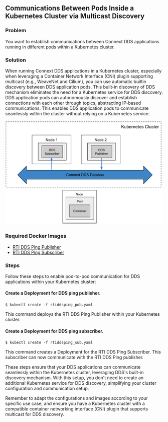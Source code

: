 ## Communications Between Pods Inside a Kubernetes Cluster via Multicast Discovery

### Problem

You want to establish communications between Connext DDS applications running in different pods within a Kubernetes cluster. 

### Solution

When running Connext DDS applications in a Kubernetes cluster, especially when leveraging a Container Network Interface (CNI) plugin supporting multicast (e.g., WeaveNet and Cilium), you can use automatic builtin discovery between DDS application pods. This built-in discovery of DDS mechanism eliminates the need for a Kubernetes service for DDS discovery. DDS application pods can autonomously discover and establish connections with each other through topics, abstracting IP-based communications. This enables DDS application pods to communicate seamlessly within the cluster without relying on a Kubernetes service.

![Pod-to-pod Communications Inside a Cluster](ddsping.png)

### Required Docker Images
- [RTI DDS Ping Publisher](../dockerfiles/rti_ddsping_pub)
- [RTI DDS Ping Subscriber](../dockerfiles/rti_ddsping_sub)

### Steps
Follow these steps to enable pod-to-pod communication for DDS applications within your Kubernetes cluster:

#### Create a Deployment for DDS ping publisher.
`$ kubectl create -f rtiddsping_pub.yaml`

This command deploys the RTI DDS Ping Publisher within your Kubernetes cluster.

#### Create a Deployment for DDS ping subscriber.
`$ kubectl create -f rtiddsping_sub.yaml`

This command creates a Deployment for the RTI DDS Ping Subscriber. This subscriber can now communicate with the RTI DDS Ping publisher.

These steps ensure that your DDS applications can communicate seamlessly within the Kubernetes cluster, leveraging DDS's built-in discovery mechanism. With this setup, you don't need to create an additional Kubernetes service for DDS discovery, simplifying your cluster configuration and communication setup.

Remember to adapt the configurations and images according to your specific use case, and ensure you have a Kubernetes cluster with a compatible container networking interface (CNI) plugin that supports multicast for DDS discovery.
